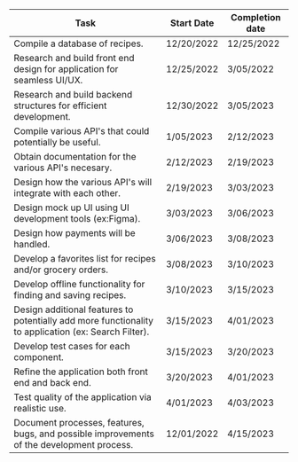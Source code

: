 
| Task  | Start Date | Completion date |
| ------------- | ------------- | ------------- |
| Compile a database of recipes. | 12/20/2022 | 12/25/2022 |
| Research and build front end design for application for seamless UI/UX. | 12/25/2022 | 3/05/2022 |
| Research and build backend structures for efficient development. | 12/30/2022 | 3/05/2023 |
| Compile various API's that could potentially be useful. | 1/05/2023 | 2/12/2023 |
| Obtain documentation for the various API's necesary. | 2/12/2023 | 2/19/2023 |
| Design how the various API's will integrate with each other. | 2/19/2023 | 3/03/2023 |
| Design mock up UI using UI development tools (ex:Figma). | 3/03/2023 | 3/06/2023 |
| Design how payments will be handled. | 3/06/2023 | 3/08/2023 |
| Develop a favorites list for recipes and/or grocery orders. | 3/08/2023 | 3/10/2023 |
| Develop offline functionality for finding and saving recipes. | 3/10/2023 | 3/15/2023 |
| Design additional features to potentially add more functionality to application (ex: Search Filter). | 3/15/2023 | 4/01/2023 |
| Develop test cases for each component. | 3/15/2023 | 3/20/2023 |
| Refine the application both front end and back end. | 3/20/2023 | 4/01/2023 |
| Test quality of the application via realistic use. | 4/01/2023 | 4/03/2023 |
| Document processes, features, bugs, and possible improvements of the development process. | 12/01/2022 | 4/15/2023 |




